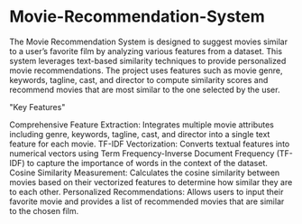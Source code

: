 # Movie-Recommendation-System
The Movie Recommendation System is designed to suggest movies similar to a user’s favorite film by analyzing various features from a dataset. This system leverages text-based similarity techniques to provide personalized movie recommendations. The project uses features such as movie genre, keywords, tagline, cast, and director to compute similarity scores and recommend movies that are most similar to the one selected by the user.

"Key Features"

Comprehensive Feature Extraction: Integrates multiple movie attributes including genre, keywords, tagline, cast, and director into a single text feature for each movie.
TF-IDF Vectorization: Converts textual features into numerical vectors using Term Frequency-Inverse Document Frequency (TF-IDF) to capture the importance of words in the context of the dataset.
Cosine Similarity Measurement: Calculates the cosine similarity between movies based on their vectorized features to determine how similar they are to each other.
Personalized Recommendations: Allows users to input their favorite movie and provides a list of recommended movies that are similar to the chosen film.
